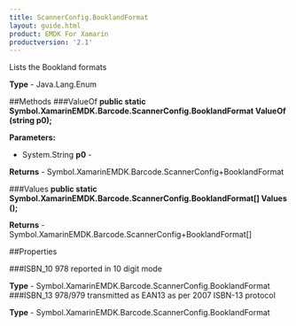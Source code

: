 ```yaml
---
title: ScannerConfig.BooklandFormat
layout: guide.html 
product: EMDK For Xamarin 
productversion: '2.1' 
---
```

Lists the Bookland formats

**Type** - Java.Lang.Enum

##Methods
###ValueOf
**public static Symbol.XamarinEMDK.Barcode.ScannerConfig.BooklandFormat ValueOf (string p0);**


        

**Parameters:** 

* System.String **p0** - 
        

**Returns** - Symbol.XamarinEMDK.Barcode.ScannerConfig+BooklandFormat

###Values
**public static Symbol.XamarinEMDK.Barcode.ScannerConfig.BooklandFormat[] Values ();**


        


**Returns** - Symbol.XamarinEMDK.Barcode.ScannerConfig+BooklandFormat[]

##Properties

###ISBN_10
978 reported in 10 digit mode

**Type** - Symbol.XamarinEMDK.Barcode.ScannerConfig.BooklandFormat
###ISBN_13
978/979 transmitted as EAN13 as per 2007 ISBN-13 protocol

**Type** - Symbol.XamarinEMDK.Barcode.ScannerConfig.BooklandFormat


